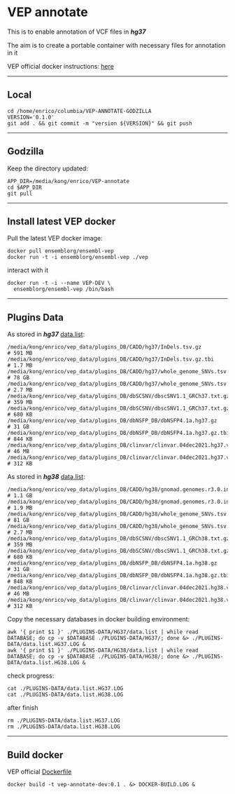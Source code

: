 # VEP annotate

This is to enable annotation of VCF files in ***hg37***

The aim is to create a portable container with necessary files for annotation in it

VEP official docker instructions: [here](https://m.ensembl.org/info/docs/tools/vep/script/vep_download.html#docker)


---
## Local
```
cd /home/enrico/columbia/VEP-ANNOTATE-GODZILLA
VERSION='0.1.0'
git add . && git commit -m "version ${VERSION}" && git push
```

---
## Godzilla

Keep the directory updated:
```
APP_DIR=/media/kong/enrico/VEP-annotate
cd $APP_DIR
git pull
```

---
## Install latest VEP docker

Pull the latest VEP docker image:
```
docker pull ensemblorg/ensembl-vep
docker run -t -i ensemblorg/ensembl-vep ./vep
```
interact with it
```
docker run -t -i --name VEP-DEV \
  ensemblorg/ensembl-vep /bin/bash
```

---
## Plugins Data
As stored in ***hg37*** [data.list](PLUGINS-DATA/HG37/data.list):
```
/media/kong/enrico/vep_data/plugins_DB/CADD/hg37/InDels.tsv.gz                    # 591 MB
/media/kong/enrico/vep_data/plugins_DB/CADD/hg37/InDels.tsv.gz.tbi                # 1.7 MB
/media/kong/enrico/vep_data/plugins_DB/CADD/hg37/whole_genome_SNVs.tsv.gz         # 78 GB
/media/kong/enrico/vep_data/plugins_DB/CADD/hg37/whole_genome_SNVs.tsv.gz.tbi     # 2.7 MB
/media/kong/enrico/vep_data/plugins_DB/dbSCSNV/dbscSNV1.1_GRCh37.txt.gz           # 359 MB
/media/kong/enrico/vep_data/plugins_DB/dbSCSNV/dbscSNV1.1_GRCh37.txt.gz.tbi       # 680 KB
/media/kong/enrico/vep_data/plugins_DB/dbNSFP_DB/dbNSFP4.1a.hg37.gz               # 31 GB
/media/kong/enrico/vep_data/plugins_DB/dbNSFP_DB/dbNSFP4.1a.hg37.gz.tbi           # 844 KB
/media/kong/enrico/vep_data/plugins_DB/clinvar/clinvar.04dec2021.hg37.vcf.gz      # 46 MB
/media/kong/enrico/vep_data/plugins_DB/clinvar/clinvar.04dec2021.hg37.vcf.gz.tbi  # 312 KB
```
As stored in ***hg38*** [data.list](PLUGINS-DATA/HG38/data.list):
```
/media/kong/enrico/vep_data/plugins_DB/CADD/hg38/gnomad.genomes.r3.0.indel.tsv.gz               # 1.1 GB
/media/kong/enrico/vep_data/plugins_DB/CADD/hg38/gnomad.genomes.r3.0.indel.tsv.gz.tbi           # 1.9 MB
/media/kong/enrico/vep_data/plugins_DB/CADD/hg38/whole_genome_SNVs.tsv.gz                       # 81 GB
/media/kong/enrico/vep_data/plugins_DB/CADD/hg38/whole_genome_SNVs.tsv.gz.tbi                   # 2.7 MB
/media/kong/enrico/vep_data/plugins_DB/dbSCSNV/dbscSNV1.1_GRCh38.txt.gz                         # 359 MB
/media/kong/enrico/vep_data/plugins_DB/dbSCSNV/dbscSNV1.1_GRCh38.txt.gz.tbi                     # 680 KB
/media/kong/enrico/vep_data/plugins_DB/dbNSFP_DB/dbNSFP4.1a.hg38.gz                             # 31 GB
/media/kong/enrico/vep_data/plugins_DB/dbNSFP_DB/dbNSFP4.1a.hg38.gz.tbi                         # 848 KB
/media/kong/enrico/vep_data/plugins_DB/clinvar/clinvar.04dec2021.hg38.vcf.gz                    # 46 MB
/media/kong/enrico/vep_data/plugins_DB/clinvar/clinvar.04dec2021.hg38.vcf.gz.tbi                # 312 KB
```

Copy the necessary databases in docker building environment:
```
awk '{ print $1 }' ./PLUGINS-DATA/HG37/data.list | while read DATABASE; do cp -v $DATABASE ./PLUGINS-DATA/HG37/; done &> ./PLUGINS-DATA/data.list.HG37.LOG &
awk '{ print $1 }' ./PLUGINS-DATA/HG38/data.list | while read DATABASE; do cp -v $DATABASE ./PLUGINS-DATA/HG38/; done &> ./PLUGINS-DATA/data.list.HG38.LOG &
```
check progress:
```
cat ./PLUGINS-DATA/data.list.HG37.LOG
cat ./PLUGINS-DATA/data.list.HG38.LOG
```
after finish
```
rm ./PLUGINS-DATA/data.list.HG37.LOG
rm ./PLUGINS-DATA/data.list.HG38.LOG
```

---
## Build docker

VEP official [Dockerfile](https://github.com/Ensembl/ensembl-vep/blob/release/105/docker/Dockerfile)
```
docker build -t vep-annotate-dev:0.1 . &> DOCKER-BUILD.LOG &
```
